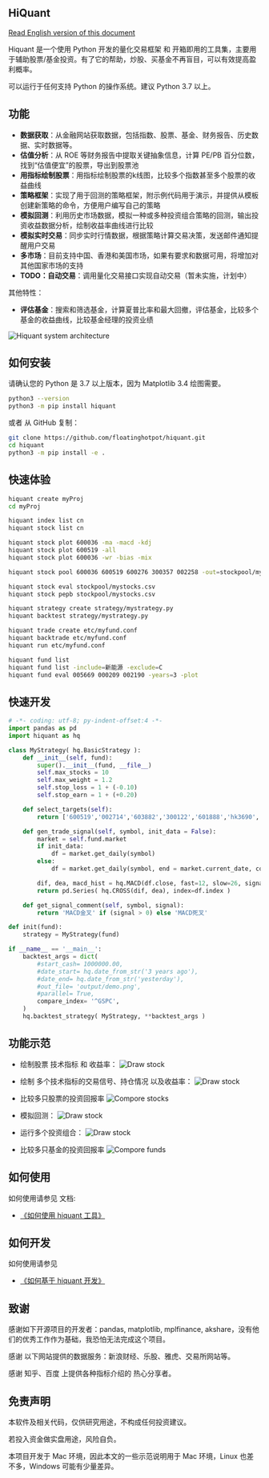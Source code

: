 
## HiQuant

[Read English version of this document](https://github.com/floatinghotpot/hiquant/blob/master/README.md)

Hiquant 是一个使用 Python 开发的量化交易框架 和 开箱即用的工具集，主要用于辅助股票/基金投资。有了它的帮助，炒股、买基金不再盲目，可以有效提高盈利概率。

可以运行于任何支持 Python 的操作系统。建议 Python 3.7 以上。

## 功能

- **数据获取**：从金融网站获取数据，包括指数、股票、基金、财务报告、历史数据、实时数据等。
- **估值分析**：从 ROE 等财务报告中提取关键抽象信息，计算 PE/PB 百分位数，找到“估值便宜”的股票，导出到股票池
- **用指标绘制股票**：用指标绘制股票的k线图，比较多个指数甚至多个股票的收益曲线
- **策略框架**：实现了用于回测的策略框架，附示例代码用于演示，并提供从模板创建新策略的命令，方便用户编写自己的策略
- **模拟回测**：利用历史市场数据，模拟一种或多种投资组合策略的回测，输出投资收益数据分析，绘制收益率曲线进行比较
- **模拟实时交易**：同步实时行情数据，根据策略计算交易决策，发送邮件通知提醒用户交易
- **多市场**：目前支持中国、香港和美国市场，如果有要求和数据可用，将增加对其他国家市场的支持
- **TODO：自动交易**：调用量化交易接口实现自动交易（暂未实施，计划中）

其他特性：
- **评估基金**：搜索和筛选基金，计算夏普比率和最大回撤，评估基金，比较多个基金的收益曲线，比较基金经理的投资业绩 

![Hiquant system architecture](https://github.com/floatinghotpot/hiquant/raw/master/docs/hiquant.png)

## 如何安装

请确认您的 Python 是 3.7 以上版本，因为 Matplotlib 3.4 绘图需要。

```bash
python3 --version
python3 -m pip install hiquant
```

或者 从 GitHub 复制：
```bash
git clone https://github.com/floatinghotpot/hiquant.git
cd hiquant
python3 -m pip install -e .
```

## 快速体验

```bash
hiquant create myProj
cd myProj

hiquant index list cn
hiquant stock list cn

hiquant stock plot 600036 -ma -macd -kdj
hiquant stock plot 600519 -all
hiquant stock plot 600036 -wr -bias -mix

hiquant stock pool 600036 600519 600276 300357 002258 -out=stockpool/mystocks.csv

hiquant stock eval stockpool/mystocks.csv
hiquant stock pepb stockpool/mystocks.csv

hiquant strategy create strategy/mystrategy.py
hiquant backtest strategy/mystrategy.py

hiquant trade create etc/myfund.conf
hiquant backtrade etc/myfund.conf
hiquant run etc/myfund.conf

hiquant fund list
hiquant fund list -include=新能源 -exclude=C
hiquant fund eval 005669 000209 002190 -years=3 -plot
```

## 快速开发

```python
# -*- coding: utf-8; py-indent-offset:4 -*-
import pandas as pd
import hiquant as hq

class MyStrategy( hq.BasicStrategy ):
    def __init__(self, fund):
        super().__init__(fund, __file__)
        self.max_stocks = 10
        self.max_weight = 1.2
        self.stop_loss = 1 + (-0.10)
        self.stop_earn = 1 + (+0.20)

    def select_targets(self):
        return ['600519','002714','603882','300122','601888','hk3690','hk9988', 'hk0700']

    def gen_trade_signal(self, symbol, init_data = False):
        market = self.fund.market
        if init_data:
            df = market.get_daily(symbol)
        else:
            df = market.get_daily(symbol, end = market.current_date, count = 26+9)

        dif, dea, macd_hist = hq.MACD(df.close, fast=12, slow=26, signal=9)
        return pd.Series( hq.CROSS(dif, dea), index=df.index )

    def get_signal_comment(self, symbol, signal):
        return 'MACD金叉' if (signal > 0) else 'MACD死叉'

def init(fund):
    strategy = MyStrategy(fund)

if __name__ == '__main__':
    backtest_args = dict(
        #start_cash= 1000000.00,
        #date_start= hq.date_from_str('3 years ago'),
        #date_end= hq.date_from_str('yesterday'),
        #out_file= 'output/demo.png',
        #parallel= True,
        compare_index= '^GSPC',
    )
    hq.backtest_strategy( MyStrategy, **backtest_args )
```

## 功能示范

- 绘制股票 技术指标 和 收益率：
![Draw stock](https://github.com/floatinghotpot/hiquant/raw/master/docs/draw_stock_1.png)

- 绘制 多个技术指标的交易信号、持仓情况 以及收益率：
![Draw stock](https://github.com/floatinghotpot/hiquant/raw/master/docs/draw_stock_2.png)

- 比较多只股票的投资回报率
![Compore stocks](https://github.com/floatinghotpot/hiquant/raw/master/docs/cmp_cn_stocks.png)

- 模拟回测：
![Draw stock](https://github.com/floatinghotpot/hiquant/raw/master/docs/back_trade.png)

- 运行多个投资组合：
![Draw stock](https://github.com/floatinghotpot/hiquant/raw/master/docs/multi_funds.png)

- 比较多只基金的投资回报率
![Compore funds](https://github.com/floatinghotpot/hiquant/raw/master/docs/cmp_cn_funds.png)

## 如何使用

如何使用请参见 文档:
- [《如何使用 hiquant 工具》](https://github.com/floatinghotpot/hiquant/blob/master/docs/README_zh.md)

## 如何开发

如何使用请参见 
- [《如何基于 hiquant 开发》](https://github.com/floatinghotpot/hiquant/blob/master/docs/DEV.md)

## 致谢

感谢如下开源项目的开发者：pandas, matplotlib, mplfinance, akshare，没有他们的优秀工作作为基础，我恐怕无法完成这个项目。

感谢 以下网站提供的数据服务：新浪财经、乐股、雅虎、交易所网站等。

感谢 知乎、百度 上提供各种指标介绍的 热心分享者。

## 免责声明

本软件及相关代码，仅供研究用途，不构成任何投资建议。

若投入资金做实盘用途，风险自负。

本项目开发于 Mac 环境，因此本文的一些示范说明用于 Mac 环境，Linux 也差不多，Windows 可能有少量差异。

